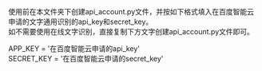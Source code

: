 使用前在本文件夹下创建api_account.py文件，并按如下格式填入在百度智能云申请的文字通用识别的api_key和secret_key。  
如不需要使用在线文字识别，直接复制下方文字创建api_account.py文件即可。  

APP_KEY = '在百度智能云申请的api_key'  
SECRET_KEY = '在百度智能云申请的secret_key'  